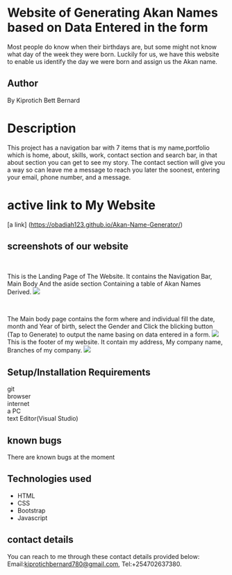 # Website of Generating Akan Names based on Data Entered in the form
 Most people do know when their birthdays are, but some might not know what day of the week they were born. Luckily for us, we have this website to enable us identify the day we were born and assign us the Akan name.
## Author
By Kiprotich Bett Bernard
# Description
This project has a navigation bar with 7 items that is my name,portfolio which is home, about, skills, work, contact section and search bar, in that about section you can get to see my story.
The contact section will give you a  way so can leave me a message to reach you later the soonest, entering your email, phone number, and a message.
# active link to My Website
[a link] (https://obadiah123.github.io/Akan-Name-Generator/)
## screenshots of our website
<p>&nbsp;</p>
This is the Landing Page of The Website. It contains the Navigation Bar, Main Body And the aside section Containing a table of Akan Names Derived.
<image src= "assets/images/landing.png">
<p>&nbsp;</p>
The Main body page contains the form where and individual fill the date, month and Year of birth, select the Gender and Click the blicking button (Tap to Generate) to output the name basing on data entered in a form.
<image src= "assets/images/mainpage1.png">
This is the footer of my website. It contain my address, My company name, Branches of my company.
<image src= "assets/images/footer.png">

## Setup/Installation Requirements
git <br>
browser <br>
internet <br>
a PC <br>
text Editor(Visual Studio) <br>
## known bugs
There are known bugs at the moment
## Technologies used <br>
* HTML <br>
* CSS <br>
* Bootstrap <br>
* Javascript <br>
## contact details
You can reach to me through these contact details provided below: Email:kiprotichbernard780@gmail.com, Tel:+254702637380.